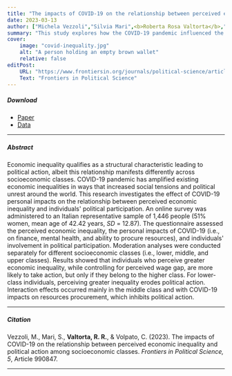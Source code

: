 ```yaml
---
title: "The impacts of COVID-19 on the relationship between perceived economic inequality and political action among socioeconomic classes" 
date: 2023-03-13
author: ["Michela Vezzoli","Silvia Mari",<b>Roberta Rosa Valtorta</b>,"Chiara Volpato"]
summary: "This study explores how the COVID-19 pandemic influenced the relationship between perceived economic inequality and political participation by considering Italian individuals from different socioeconomic classes."
cover:
    image: "covid-inequality.jpg"
    alt: "A person holding an empty brown wallet"
    relative: false
editPost:
    URL: "https://www.frontiersin.org/journals/political-science/articles/10.3389/fpos.2023.990847/full"
    Text: "Frontiers in Political Science"
---
```


##### Download

<ul>

<li><a href="covid-inequality.pdf" target="_blank">Paper</a></li>
<li><a href="https://osf.io/udx4v/" target="_blank">Data</a></li>

</ul>

---

##### Abstract

Economic inequality qualifies as a structural characteristic leading to political action, albeit this relationship manifests differently across socioeconomic classes. COVID-19 pandemic has amplified existing economic inequalities in ways that increased social tensions and political unrest around the world. This research investigates the effect of COVID-19 personal impacts on the relationship between perceived economic inequality and individuals' political participation. An online survey was administered to an Italian representative sample of 1,446 people (51% women, mean age of 42.42 years, *SD* = 12.87). The questionnaire assessed the perceived economic inequality, the personal impacts of COVID-19 (i.e., on finance, mental health, and ability to procure resources), and individuals' involvement in political participation. Moderation analyses were conducted separately for different socioeconomic classes (i.e., lower, middle, and upper classes). Results showed that individuals who perceive greater economic inequality, while controlling for perceived wage gap, are more likely to take action, but only if they belong to the higher class. For lower-class individuals, perceiving greater inequality erodes political action. Interaction effects occurred mainly in the middle class and with COVID-19 impacts on resources procurement, which inhibits political action.

---

##### Citation

Vezzoli, M., Mari, S., **Valtorta, R. R.**, & Volpato, C. (2023). The impacts of COVID-19 on the relationship between perceived economic inequality and political action among socioeconomic classes. *Frontiers in Political Science, 5*, Article 990847.

---
